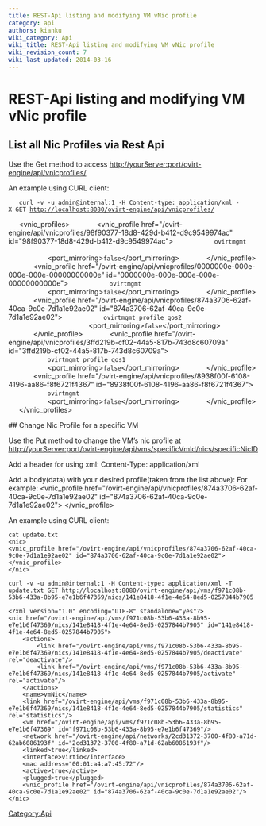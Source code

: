 ```yaml
---
title: REST-Api listing and modifying VM vNic profile
category: api
authors: kianku
wiki_category: Api
wiki_title: REST-Api listing and modifying VM vNic profile
wiki_revision_count: 7
wiki_last_updated: 2014-03-16
---
```


# REST-Api listing and modifying VM vNic profile

## List all Nic Profiles via Rest Api

Use the Get method to access [http://yourServer:port/ovirt-engine/api/vnicprofiles/](http://yourServer:port/ovirt-engine/api/vnicprofiles/)

An example using CURL client:

`   curl -v -u admin@internal:1 -H Content-type: application/xml -X GET `[`http://localhost:8080/ovirt-engine/api/vnicprofiles/`](http://localhost:8080/ovirt-engine/api/vnicprofiles/)

<?xml version="1.0" encoding="UTF-8" standalone="yes"?>
`   `<vnic_profiles>
`       `<vnic_profile href="/ovirt-engine/api/vnicprofiles/98f90377-18d8-429d-b412-d9c9549974ac" id="98f90377-18d8-429d-b412-d9c9549974ac">
`           `<name>`ovirtmgmt`</name>
`           `<link href="/ovirt-engine/api/vnicprofiles/98f90377-18d8-429d-b412-d9c9549974ac/permissions" rel="permissions"/>
`           `<network href="/ovirt-engine/api/networks/bdd8f487-9b05-4fd8-8c45-136bd1ac5a23" id="bdd8f487-9b05-4fd8-8c45-136bd1ac5a23"/>
`           `<port_mirroring>`false`</port_mirroring>
`       `</vnic_profile>
`       `<vnic_profile href="/ovirt-engine/api/vnicprofiles/0000000e-000e-000e-000e-00000000000e" id="0000000e-000e-000e-000e-00000000000e">
`           `<name>`ovirtmgmt`</name>
`           `<link href="/ovirt-engine/api/vnicprofiles/0000000e-000e-000e-000e-00000000000e/permissions" rel="permissions"/>
`           `<network href="/ovirt-engine/api/networks/00000000-0000-0000-0000-000000000009" id="00000000-0000-0000-0000-000000000009"/>
`           `<port_mirroring>`false`</port_mirroring>
`       `</vnic_profile>
`       `<vnic_profile href="/ovirt-engine/api/vnicprofiles/874a3706-62af-40ca-9c0e-7d1a1e92ae02" id="874a3706-62af-40ca-9c0e-7d1a1e92ae02">
`           `<name>`ovirtmgmt_profile_qos2`</name>
`           `<link href="/ovirt-engine/api/vnicprofiles/874a3706-62af-40ca-9c0e-7d1a1e92ae02/permissions" rel="permissions"/>
`           `<network href="/ovirt-engine/api/networks/2cd31372-3700-4f80-a71d-62ab6086193f" id="2cd31372-3700-4f80-a71d-62ab6086193f"/>
`           `<port_mirroring>`false`</port_mirroring>
`       `</vnic_profile>
`       `<vnic_profile href="/ovirt-engine/api/vnicprofiles/3ffd219b-cf02-44a5-817b-743d8c60709a" id="3ffd219b-cf02-44a5-817b-743d8c60709a">
`           `<name>`ovirtmgmt_profile_qos1`</name>
`           `<link href="/ovirt-engine/api/vnicprofiles/3ffd219b-cf02-44a5-817b-743d8c60709a/permissions" rel="permissions"/>
`           `<network href="/ovirt-engine/api/networks/2cd31372-3700-4f80-a71d-62ab6086193f" id="2cd31372-3700-4f80-a71d-62ab6086193f"/>
`           `<port_mirroring>`false`</port_mirroring>
`       `</vnic_profile>
`       `<vnic_profile href="/ovirt-engine/api/vnicprofiles/8938f00f-6108-4196-aa86-f8f6721f4367" id="8938f00f-6108-4196-aa86-f8f6721f4367">
`           `<name>`ovirtmgmt`</name>
`           `<link href="/ovirt-engine/api/vnicprofiles/8938f00f-6108-4196-aa86-f8f6721f4367/permissions" rel="permissions"/>
`           `<network href="/ovirt-engine/api/networks/2cd31372-3700-4f80-a71d-62ab6086193f" id="2cd31372-3700-4f80-a71d-62ab6086193f"/>
`           `<port_mirroring>`false`</port_mirroring>
`       `</vnic_profile>
`   `</vnic_profiles>

</pre>
## Change Nic Profile for a specific VM

Use the Put method to change the VM’s nic profile at [http://yourServer:port/ovirt-engine/api/vms/specificVmId/nics/specificNicID](http://yourServer:port/ovirt-engine/api/vms/specificVmId/nics/specificNicID)

Add a header for using xml: Content-Type: application/xml

Add a body(data) with your desired profile(taken from the list above): For example:
<nic>
<vnic_profile href="/ovirt-engine/api/vnicprofiles/874a3706-62af-40ca-9c0e-7d1a1e92ae02" id="874a3706-62af-40ca-9c0e-7d1a1e92ae02"> </vnic_profile>
</nic>

An example using CURL client:

    cat update.txt
    <nic>
    <vnic_profile href="/ovirt-engine/api/vnicprofiles/874a3706-62af-40ca-9c0e-7d1a1e92ae02" id="874a3706-62af-40ca-9c0e-7d1a1e92ae02"> </vnic_profile>
    </nic>

    curl -v -u admin@internal:1 -H Content-type: application/xml -T update.txt GET http://localhost:8080/ovirt-engine/api/vms/f971c08b-53b6-433a-8b95-e7e1b6f47369/nics/141e8418-4f1e-4e64-8ed5-0257844b7905

    <?xml version="1.0" encoding="UTF-8" standalone="yes"?>
    <nic href="/ovirt-engine/api/vms/f971c08b-53b6-433a-8b95-e7e1b6f47369/nics/141e8418-4f1e-4e64-8ed5-0257844b7905" id="141e8418-4f1e-4e64-8ed5-0257844b7905">
        <actions>
            <link href="/ovirt-engine/api/vms/f971c08b-53b6-433a-8b95-e7e1b6f47369/nics/141e8418-4f1e-4e64-8ed5-0257844b7905/deactivate" rel="deactivate"/>
            <link href="/ovirt-engine/api/vms/f971c08b-53b6-433a-8b95-e7e1b6f47369/nics/141e8418-4f1e-4e64-8ed5-0257844b7905/activate" rel="activate"/>
        </actions>
        <name>vmNic</name>
        <link href="/ovirt-engine/api/vms/f971c08b-53b6-433a-8b95-e7e1b6f47369/nics/141e8418-4f1e-4e64-8ed5-0257844b7905/statistics" rel="statistics"/>
        <vm href="/ovirt-engine/api/vms/f971c08b-53b6-433a-8b95-e7e1b6f47369" id="f971c08b-53b6-433a-8b95-e7e1b6f47369"/>
        <network href="/ovirt-engine/api/networks/2cd31372-3700-4f80-a71d-62ab6086193f" id="2cd31372-3700-4f80-a71d-62ab6086193f"/>
        <linked>true</linked>
        <interface>virtio</interface>
        <mac address="00:01:a4:a7:45:72"/>
        <active>true</active>
        <plugged>true</plugged>
        <vnic_profile href="/ovirt-engine/api/vnicprofiles/874a3706-62af-40ca-9c0e-7d1a1e92ae02" id="874a3706-62af-40ca-9c0e-7d1a1e92ae02"/>
    </nic>

<Category:Api>
